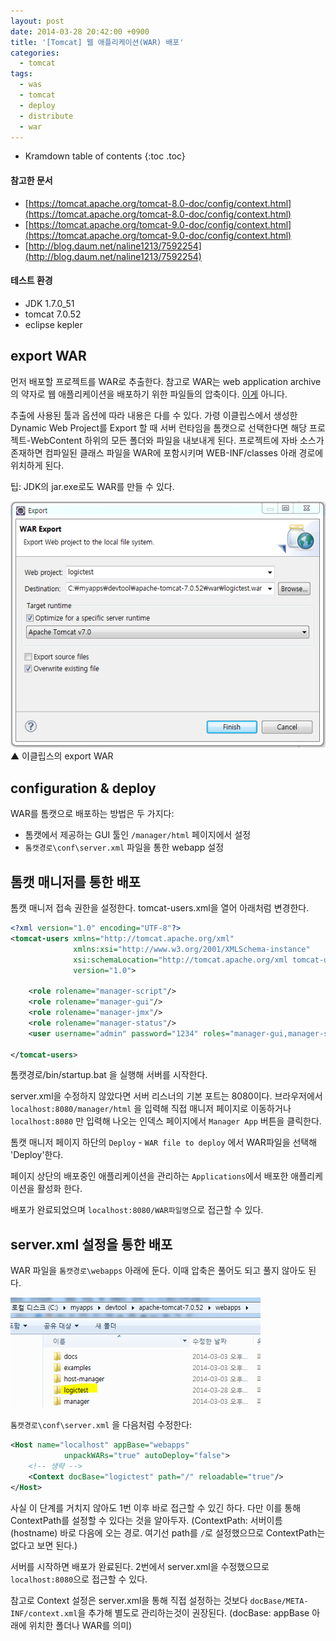 ```yaml
---
layout: post
date: 2014-03-28 20:42:00 +0900
title: '[Tomcat] 웹 애플리케이션(WAR) 배포'
categories:
  - tomcat
tags:
  - was
  - tomcat
  - deploy
  - distribute
  - war
---
```


* Kramdown table of contents
{:toc .toc}

#### 참고한 문서

- [https://tomcat.apache.org/tomcat-8.0-doc/config/context.html](https://tomcat.apache.org/tomcat-8.0-doc/config/context.html)
- [https://tomcat.apache.org/tomcat-9.0-doc/config/context.html](https://tomcat.apache.org/tomcat-9.0-doc/config/context.html)
- [http://blog.daum.net/naline1213/7592254](http://blog.daum.net/naline1213/7592254)

#### 테스트 환경

- JDK 1.7.0_51
- tomcat 7.0.52
- eclipse kepler

## export WAR

먼저 배포할 프로젝트를 WAR로 추출한다. 참고로 WAR는 web application archive의 약자로 웹 애플리케이션을 배포하기 위한 파일들의 압축이다. [이게](https://namu.wiki/w/WAAAGH!!) 아니다.

추출에 사용된 툴과 옵션에 따라 내용은 다를 수 있다. 가령 이클립스에서 생성한 Dynamic Web Project를 Export 할 때 서버 런타임을 톰캣으로 선택한다면 해당 프로젝트-WebContent 하위의 모든 폴더와 파일을 내보내게 된다. 프로젝트에 자바 소스가 존재하면 컴파일된 클래스 파일을 WAR에 포함시키며 WEB-INF/classes 아래 경로에 위치하게 된다.

팁: JDK의 jar.exe로도 WAR를 만들 수 있다.

![▲ 이클립스의 export WAR](/images/eclipse-webapp-extract-to-war.png)
▲ 이클립스의 export WAR

## configuration & deploy

WAR를 톰캣으로 배포하는 방법은 두 가지다:

- 톰캣에서 제공하는 GUI 툴인 `/manager/html` 페이지에서 설정
- `톰캣경로\conf\server.xml` 파일을 통한 webapp 설정

## 톰캣 매니저를 통한 배포

톰캣 매니저 접속 권한을 설정한다. tomcat-users.xml을 열어 아래처럼 변경한다.

```xml
<?xml version="1.0" encoding="UTF-8"?>
<tomcat-users xmlns="http://tomcat.apache.org/xml"
              xmlns:xsi="http://www.w3.org/2001/XMLSchema-instance"
              xsi:schemaLocation="http://tomcat.apache.org/xml tomcat-users.xsd"
              version="1.0">

    <role rolename="manager-script"/>
    <role rolename="manager-gui"/>
    <role rolename="manager-jmx"/>
    <role rolename="manager-status"/>
    <user username="admin" password="1234" roles="manager-gui,manager-script,manager-status,manager-jmx"/>

</tomcat-users>
```

톰캣경로/bin/startup.bat 을 실행해 서버를 시작한다.

server.xml을 수정하지 않았다면 서버 리스너의 기본 포트는 8080이다. 브라우저에서 `localhost:8080/manager/html` 을 입력해 직접 매니저 페이지로 이동하거나 `localhost:8080` 만 입력해 나오는 인덱스 페이지에서 `Manager App` 버튼을 클릭한다.

톰캣 매니저 페이지 하단의 `Deploy` - `WAR file to deploy` 에서 WAR파일을 선택해 'Deploy'한다.

페이지 상단의 배포중인 애플리케이션을 관리하는 `Applications`에서 배포한 애플리케이션을 활성화 한다.

배포가 완료되었으며 `localhost:8080/WAR파일명`으로 접근할 수 있다.

## server.xml 설정을 통한 배포

WAR 파일을 `톰캣경로\webapps` 아래에 둔다. 이때 압축은 풀어도 되고 풀지 않아도 된다.

![](/images/webapp-extract-to-war-via-server-xml.png)

`톰캣경로\conf\server.xml` 을 다음처럼 수정한다:

```xml
<Host name="localhost" appBase="webapps"
            unpackWARs="true" autoDeploy="false">
    <!-- 생략 -->
    <Context docBase="logictest" path="/" reloadable="true"/>
</Host>
```

사실 이 단계를 거치지 않아도 1번 이후 바로 접근할 수 있긴 하다. 다만 이를 통해 ContextPath를 설정할 수 있다는 것을 알아두자. (ContextPath: 서버이름(hostname) 바로 다음에 오는 경로. 여기선 path를 `/`로 설정했으므로 ContextPath는 없다고 보면 된다.)

서버를 시작하면 배포가 완료된다. 2번에서 server.xml을 수정했으므로 `localhost:8080`으로 접근할 수 있다.

참고로 Context 설정은 server.xml을 통해 직접 설정하는 것보다 `docBase/META-INF/context.xml`을 추가해 별도로 관리하는것이 권장된다. (docBase: appBase 아래에 위치한 폴더나 WAR를 의미)
